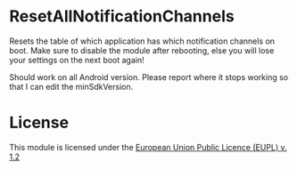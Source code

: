 # ResetAllNotificationChannels
Resets the table of which application has which notification channels on boot.
Make sure to disable the module after rebooting, else you will lose your settings on the next boot again!

Should work on all Android version. Please report where it stops working so that I can edit the minSdkVersion.

# License
This module is licensed under the [European Union Public Licence (EUPL) v. 1.2](https://joinup.ec.europa.eu/collection/eupl/eupl-text-eupl-12)
